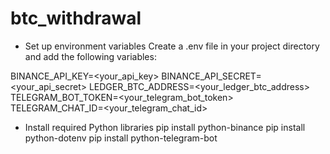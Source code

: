 # btc_withdrawal


- Set up environment variables
Create a .env file in your project directory and add the following variables:

BINANCE_API_KEY=<your_api_key>
BINANCE_API_SECRET=<your_api_secret>
LEDGER_BTC_ADDRESS=<your_ledger_btc_address>
TELEGRAM_BOT_TOKEN=<your_telegram_bot_token>
TELEGRAM_CHAT_ID=<your_telegram_chat_id>



- Install required Python libraries
pip install python-binance
pip install python-dotenv
pip install python-telegram-bot

